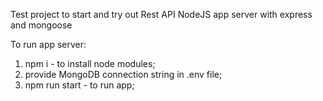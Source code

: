 Test project to start and try out Rest API NodeJS app server with express and mongoose

To run app server:

1) npm i - to install node modules;  
2) provide MongoDB connection string in .env file;  
3) npm run start - to run app;
